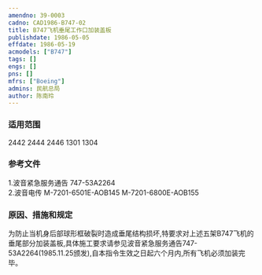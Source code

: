 ```yaml
---
amendno: 39-0003  
cadno: CAD1986-B747-02  
title: B747飞机垂尾工作口加装盖板  
publishdate: 1986-05-05  
effdate: 1986-05-19  
acmodels: ["B747"]  
tags: []  
engs: []  
pns: []  
mfrs: ["Boeing"]  
admins: 民航总局  
author: 陈南玲  
---
```

  
### 适用范围  
2442 2444 2446 1301 1304  
  
<!--more-->  
### 参考文件  
  1.波音紧急服务通告 747-53A2264  
  2.波音电传 M-7201-6501E-AOB145    M-7201-6800E-AOB155  
  
### 原因、措施和规定  

  为防止当机身后部球形框破裂时造成垂尾结构损坏,特要求对上述五架B747飞机的垂尾部分加装盖板,具体施工要求请参见波音紧急服务通告747-53A2264(1985.11.25颁发),自本指令生效之日起六个月内,所有飞机必须加装完毕。  
